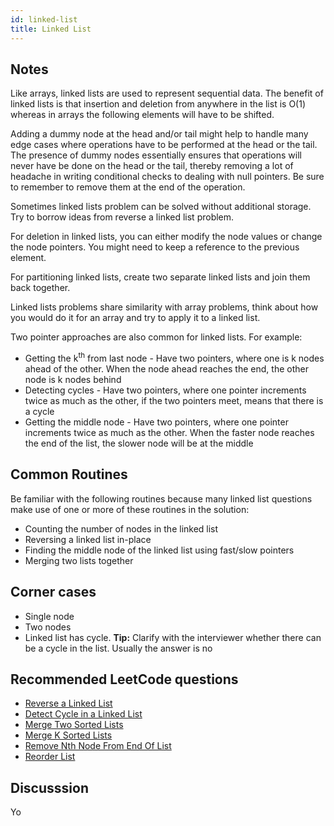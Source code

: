 ```yaml
---
id: linked-list
title: Linked List
---
```


## Notes

Like arrays, linked lists are used to represent sequential data. The benefit of linked lists is that insertion and deletion from anywhere in the list is O(1) whereas in arrays the following elements will have to be shifted.

Adding a dummy node at the head and/or tail might help to handle many edge cases where operations have to be performed at the head or the tail. The presence of dummy nodes essentially ensures that operations will never have be done on the head or the tail, thereby removing a lot of headache in writing conditional checks to dealing with null pointers. Be sure to remember to remove them at the end of the operation.

Sometimes linked lists problem can be solved without additional storage. Try to borrow ideas from reverse a linked list problem.

For deletion in linked lists, you can either modify the node values or change the node pointers. You might need to keep a reference to the previous element.

For partitioning linked lists, create two separate linked lists and join them back together.

Linked lists problems share similarity with array problems, think about how you would do it for an array and try to apply it to a linked list.

Two pointer approaches are also common for linked lists. For example:

- Getting the k<sup>th</sup> from last node - Have two pointers, where one is k nodes ahead of the other. When the node ahead reaches the end, the other node is k nodes behind
- Detecting cycles - Have two pointers, where one pointer increments twice as much as the other, if the two pointers meet, means that there is a cycle
- Getting the middle node - Have two pointers, where one pointer increments twice as much as the other. When the faster node reaches the end of the list, the slower node will be at the middle

## Common Routines

Be familiar with the following routines because many linked list questions make use of one or more of these routines in the solution:

- Counting the number of nodes in the linked list
- Reversing a linked list in-place
- Finding the middle node of the linked list using fast/slow pointers
- Merging two lists together

## Corner cases

- Single node
- Two nodes
- Linked list has cycle. **Tip:** Clarify with the interviewer whether there can be a cycle in the list. Usually the answer is no

## Recommended LeetCode questions

- [Reverse a Linked List](https://leetcode.com/problems/reverse-linked-list/)
- [Detect Cycle in a Linked List](https://leetcode.com/problems/linked-list-cycle/)
- [Merge Two Sorted Lists](https://leetcode.com/problems/merge-two-sorted-lists/)
- [Merge K Sorted Lists](https://leetcode.com/problems/merge-k-sorted-lists/)
- [Remove Nth Node From End Of List](https://leetcode.com/problems/remove-nth-node-from-end-of-list/)
- [Reorder List](https://leetcode.com/problems/reorder-list/)

## Discusssion

Yo
